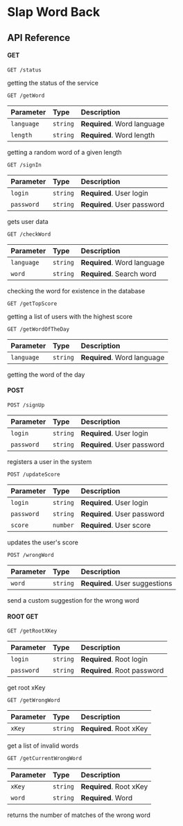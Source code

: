 # Slap Word Back

## API Reference

#### GET

```http
GET /status
```

getting the status of the service

```http
GET /getWord
```

| Parameter  | Type     | Description                  |
|:-----------|:---------|:-----------------------------|
| `language` | `string` | **Required**. Word language  |
| `length`   | `string` | **Required**. Word length    |

getting a random word of a given length

```http
GET /signIn
```

| Parameter  | Type     | Description                   |
|:-----------|:---------|:------------------------------|
| `login`    | `string` | **Required**. User login      |
| `password` | `string` | **Required**. User password   |

gets user data

```http
GET /checkWord
```

| Parameter  | Type     | Description                 |
|:-----------|:---------|:----------------------------|
| `language` | `string` | **Required**. Word language |
| `word`     | `string` | **Required**. Search word   |

checking the word for existence in the database

```http
GET /getTopScore
```

getting a list of users with the highest score

```http
GET /getWordOfTheDay
```

| Parameter  | Type     | Description                 |
|:-----------|:---------|:----------------------------|
| `language` | `string` | **Required**. Word language |

getting the word of the day

#### POST

```http
POST /signUp
```

| Parameter  | Type     | Description                 |
|:-----------|:---------|:----------------------------|
| `login`    | `string` | **Required**. User login    |
| `password` | `string` | **Required**. User password |

registers a user in the system

```http
POST /updateScore
```

| Parameter  | Type     | Description                 |
|:-----------|:---------|:----------------------------|
| `login`    | `string` | **Required**. User login    |
| `password` | `string` | **Required**. User password |
| `score`    | `number` | **Required**. User score    |

updates the user's score

```http
POST /wrongWord
```

| Parameter | Type     | Description                    |
|:----------|:---------|:-------------------------------|
| `word`    | `string` | **Required**. User suggestions |

send a custom suggestion for the wrong word

#### ROOT GET

```http
GET /getRootXKey
```

| Parameter  | Type     | Description                 |
|:-----------|:---------|:----------------------------|
| `login`    | `string` | **Required**. Root login    |
| `password` | `string` | **Required**. Root password |

get root xKey

```http
GET /getWrongWord
```

| Parameter  | Type     | Description              |
|:-----------|:---------|:-------------------------|
| `xKey`     | `string` | **Required**. Root xKey  |

get a list of invalid words

```http
GET /getCurrentWrongWord
```

| Parameter | Type     | Description             |
|:----------|:---------|:------------------------|
| `xKey`    | `string` | **Required**. Root xKey |
| `word`    | `string` | **Required**. Word      |

returns the number of matches of the wrong word